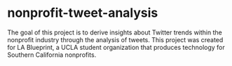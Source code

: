 # nonprofit-tweet-analysis
The goal of this project is to derive insights about Twitter trends within the nonprofit industry through the analysis of tweets. This project was created for LA Blueprint, a UCLA student organization that produces technology for Southern California nonprofits.
